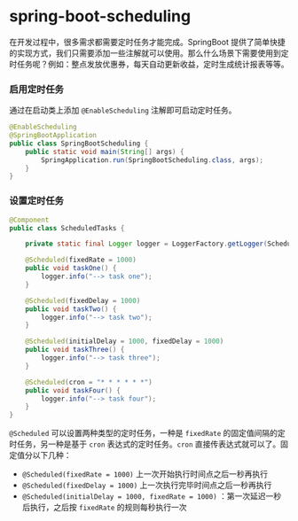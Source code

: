 # spring-boot-scheduling
在开发过程中，很多需求都需要定时任务才能完成。SpringBoot 提供了简单快捷的实现方式，我们只需要添加一些注解就可以使用。那么什么场景下需要使用到定时任务呢？例如：整点发放优惠券，每天自动更新收益，定时生成统计报表等等。

### 启用定时任务

通过在启动类上添加 `@EnableScheduling` 注解即可启动定时任务。

```java
@EnableScheduling
@SpringBootApplication
public class SpringBootScheduling {
    public static void main(String[] args) {
        SpringApplication.run(SpringBootScheduling.class, args);
    }
}
```

### 设置定时任务

```java
@Component
public class ScheduledTasks {

    private static final Logger logger = LoggerFactory.getLogger(ScheduledTasks.class);

    @Scheduled(fixedRate = 1000)
    public void taskOne() {
        logger.info("--> task one");
    }

    @Scheduled(fixedDelay = 1000)
    public void taskTwo() {
        logger.info("--> task two");
    }

    @Scheduled(initialDelay = 1000, fixedDelay = 1000)
    public void taskThree() {
        logger.info("--> task three");
    }

    @Scheduled(cron = "* * * * * *")
    public void taskFour() {
        logger.info("--> task four");
    }
}
```

`@Scheduled` 可以设置两种类型的定时任务，一种是 `fixedRate` 的固定值间隔的定时任务，另一种是基于 `cron` 表达式的定时任务。`cron` 直接传表达式就可以了。固定值分以下几种：

- `@Scheduled(fixedRate = 1000)` 上一次开始执行时间点之后一秒再执行
- `@Scheduled(fixedDelay = 1000)` 上一次执行完毕时间点之后一秒再执行
- `@Scheduled(initialDelay = 1000, fixedRate = 1000)` ：第一次延迟一秒后执行，之后按 `fixedRate` 的规则每秒执行一次
